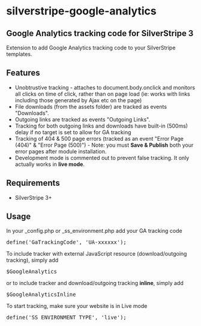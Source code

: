 # silverstripe-google-analytics

## Google Analytics tracking code for SilverStripe 3
Extension to add Google Analytics tracking code to your SilverStripe templates.

## Features
* Unobtrustive tracking - attaches to document.body.onclick and monitors all clicks on time of click,
rather than on page load (ie: works with links including those generated by Ajax etc on the page)
* File downloads (from the assets folder) are tracked as events "Downloads".
* Outgoing links are tracked as events "Outgoing Links".
* Tracking for both outgoing links and downloads have built-in (500ms) delay if no target is set
to allow for GA tracking
* Tracking of 404 & 500 page errors (tracked as an event "Error Page (404)" & "Error Page (500)") - 
Note: you must **Save & Publish** both your error pages after module installation.
* Development mode is commented out to prevent false tracking. It only actually works in **live mode**.

## Requirements
* SilverStripe 3+

## Usage
In your _config.php or _ss_environment.php add your GA tracking code
<pre>define('GaTrackingCode', 'UA-xxxxxx');</pre>

To include tracker with external JavaScript resource (download/outgoing tracking), simply add
<pre>$GoogleAnalytics</pre>
or to include tracker and download/outgoing tracking **inline**, simply add
<pre>$GoogleAnalyticsInline</pre>

To start tracking, make sure your website is in Live mode
<pre>define('SS_ENVIRONMENT_TYPE', 'live');</pre>

